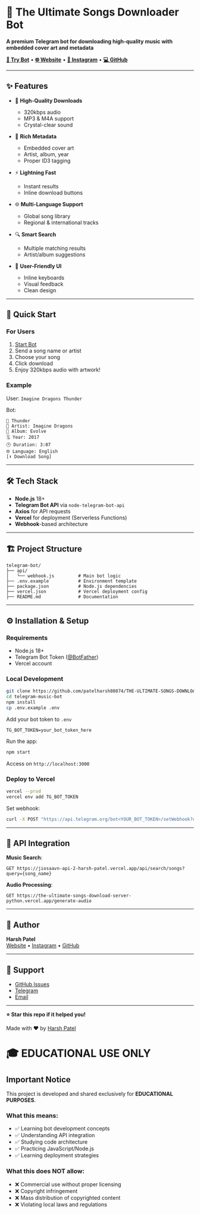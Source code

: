 # 🎵 The Ultimate Songs Downloader Bot



**A premium Telegram bot for downloading high-quality music with embedded cover art and metadata**

&#x20; &#x20;

[**🤖 Try Bot**](https://t.me/THE_ULTIMATE_SONGS_DOWNLOAD_BOT) • [**🌐 Website**](https://the-ultimate-songs-downloader-bot.vercel.app) • [**📸 Instagram**](https://instagram.com/patelharsh.in) • [**💻 GitHub**](https://github.com/patelharsh80874)

---

## ✨ Features

- 🎵 **High-Quality Downloads**

  - 320kbps audio
  - MP3 & M4A support
  - Crystal-clear sound

- 🎨 **Rich Metadata**

  - Embedded cover art
  - Artist, album, year
  - Proper ID3 tagging

- ⚡ **Lightning Fast**

  - Instant results
  - Inline download buttons

- 🌐 **Multi-Language Support**

  - Global song library
  - Regional & international tracks

- 🔍 **Smart Search**

  - Multiple matching results
  - Artist/album suggestions

- 📱 **User-Friendly UI**

  - Inline keyboards
  - Visual feedback
  - Clean design

---

## 🚀 Quick Start

### For Users

1. [Start Bot](https://t.me/THE_ULTIMATE_SONGS_DOWNLOAD_BOT)
2. Send a song name or artist
3. Choose your song
4. Click download
5. Enjoy 320kbps audio with artwork!

### Example

User: `Imagine Dragons Thunder`

Bot:

```
🎵 Thunder
🎤 Artist: Imagine Dragons
💼 Album: Evolve
🗓️ Year: 2017
🕒 Duration: 3:07
🌐 Language: English
[⬇️ Download Song]
```

---

## 🛠️ Tech Stack

- **Node.js** 18+
- **Telegram Bot API** via `node-telegram-bot-api`
- **Axios** for API requests
- **Vercel** for deployment (Serverless Functions)
- **Webhook**-based architecture

---

## 🏗️ Project Structure

```
telegram-bot/
├── api/
│   └── webhook.js         # Main bot logic
├── .env.example           # Environment template
├── package.json           # Node.js dependencies
├── vercel.json            # Vercel deployment config
├── README.md              # Documentation
```

---

## ⚙️ Installation & Setup

### Requirements

- Node.js 18+
- Telegram Bot Token ([@BotFather](https://t.me/BotFather))
- Vercel account

### Local Development

```bash
git clone https://github.com/patelharsh80874/THE-ULTIMATE-SONGS-DOWNLOADER-BOT.git
cd telegram-music-bot
npm install
cp .env.example .env
```

Add your bot token to `.env`

```env
TG_BOT_TOKEN=your_bot_token_here
```

Run the app:

```bash
npm start
```

Access on `http://localhost:3000`

### Deploy to Vercel

```bash
vercel --prod
vercel env add TG_BOT_TOKEN
```

Set webhook:

```bash
curl -X POST "https://api.telegram.org/bot<YOUR_BOT_TOKEN>/setWebhook?url=https://your-project.vercel.app/api/webhook"
```

---

## 📱 API Integration

**Music Search**:

```
GET https://jiosaavn-api-2-harsh-patel.vercel.app/api/search/songs?query={song_name}
```

**Audio Processing**:

```
GET https://the-ultimate-songs-download-server-python.vercel.app/generate-audio
```

---


## 👤 Author

**Harsh Patel**\
[Website](https://patelharsh.in) • [Instagram](https://instagram.com/patelharsh.in) • [GitHub](https://github.com/patelharsh80874)


---

## 📲 Support

- [GitHub Issues](https://github.com/patelharsh80874/THE-ULTIMATE-SONGS-DOWNLOADER-BOT/issues)
- [Telegram](https://t.me/patelharsh_in)
- [Email](mailto\:patelharsh80874@yahoo.com)

---

**⭐ Star this repo if it helped you!**

Made with ❤️ by [Harsh Patel](https://patelharsh.in)


# 🎓 EDUCATIONAL USE ONLY

## Important Notice

This project is developed and shared exclusively for **EDUCATIONAL PURPOSES**.

### What this means:
- ✅ Learning bot development concepts
- ✅ Understanding API integration
- ✅ Studying code architecture
- ✅ Practicing JavaScript/Node.js
- ✅ Learning deployment strategies

### What this does NOT allow:
- ❌ Commercial use without proper licensing
- ❌ Copyright infringement
- ❌ Mass distribution of copyrighted content
- ❌ Violating local laws and regulations
